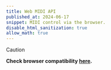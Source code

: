 ```yaml
---
title: Web MIDI API
published_at: 2024-06-17
snippet: MIDI control via the browser.
disable_html_sanitization: true
allow_math: true
---
```


> [!CAUTION] 
> **Check browser compatibility [here](https://developer.mozilla.org/en-US/docs/Web/API/Web_MIDI_API#browser_compatibility).**



